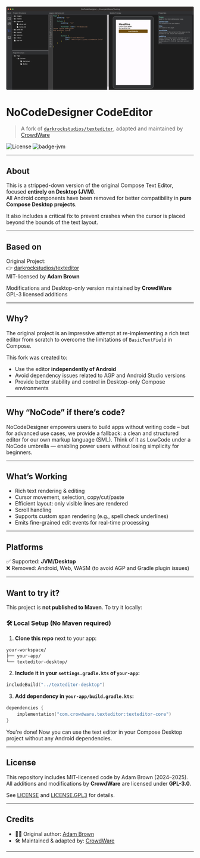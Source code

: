 ![Preview](desktop.png)

# NoCodeDesigner CodeEditor

> A fork of [`darkrockstudios/texteditor`](https://github.com/darkrockstudios/texteditor), adapted and maintained by [CrowdWare](https://crowdware.info)

![License](https://img.shields.io/badge/license-MIT%20%2B%20GPL3-blue.svg)
![badge-jvm]

---

## About

This is a stripped-down version of the original Compose Text Editor, focused **entirely on Desktop (JVM)**.  
All Android components have been removed for better compatibility in **pure Compose Desktop projects**.

It also includes a critical fix to prevent crashes when the cursor is placed beyond the bounds of the text layout.

---

## Based on

Original Project:  
👉 [darkrockstudios/texteditor](https://github.com/Wavesonics/ComposeTextEditorLibrary)  
MIT-licensed by **Adam Brown**

Modifications and Desktop-only version maintained by **CrowdWare**  
GPL-3 licensed additions

---

## Why?

The original project is an impressive attempt at re-implementing a rich text editor from scratch to overcome the limitations of `BasicTextField` in Compose.

This fork was created to:

- Use the editor **independently of Android**
- Avoid dependency issues related to AGP and Android Studio versions
- Provide better stability and control in Desktop-only Compose environments

---

## Why “NoCode” if there’s code?
NoCodeDesigner empowers users to build apps without writing code – but for advanced use cases, 
we provide a fallback: a clean and structured editor for our own markup language (SML). 
Think of it as LowCode under a NoCode umbrella — enabling power users without losing 
simplicity for beginners.

---

## What’s Working

- Rich text rendering & editing
- Cursor movement, selection, copy/cut/paste
- Efficient layout: only visible lines are rendered
- Scroll handling
- Supports custom span rendering (e.g., spell check underlines)
- Emits fine-grained edit events for real-time processing

---

## Platforms

✅ Supported: **JVM/Desktop**  
❌ Removed: Android, Web, WASM (to avoid AGP and Gradle plugin issues)

---

## Want to try it?

This project is **not published to Maven**. To try it locally:

### 🛠️ Local Setup (No Maven required)

1. **Clone this repo** next to your app:

```
your-workspace/
├── your-app/
└── texteditor-desktop/
```

2. **Include it in your `settings.gradle.kts` of `your-app`:**

```kotlin
includeBuild("../texteditor-desktop")
```

3. **Add dependency in `your-app/build.gradle.kts`:**

```kotlin
dependencies {
    implementation("com.crowdware.texteditor:texteditor-core")
}
```

You're done! Now you can use the text editor in your Compose Desktop project without any Android dependencies.

---

## License

This repository includes MIT-licensed code by Adam Brown (2024–2025).  
All additions and modifications by **CrowdWare** are licensed under **GPL-3.0**.

See [LICENSE](./LICENSE) and [LICENSE.GPL3](./LICENSE.GPL3) for details.

---

## Credits

- 🧑‍💻 Original author: [Adam Brown](https://github.com/darkrockstudios)
- 🛠️ Maintained & adapted by: [CrowdWare](https://crowdware.info)

---

[badge-jvm]: http://img.shields.io/badge/-jvm-DB413D.svg?style=flat

